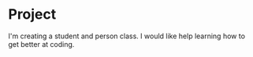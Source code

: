 # Project
I'm creating a student and person class. I would like help learning how to get better at coding.
